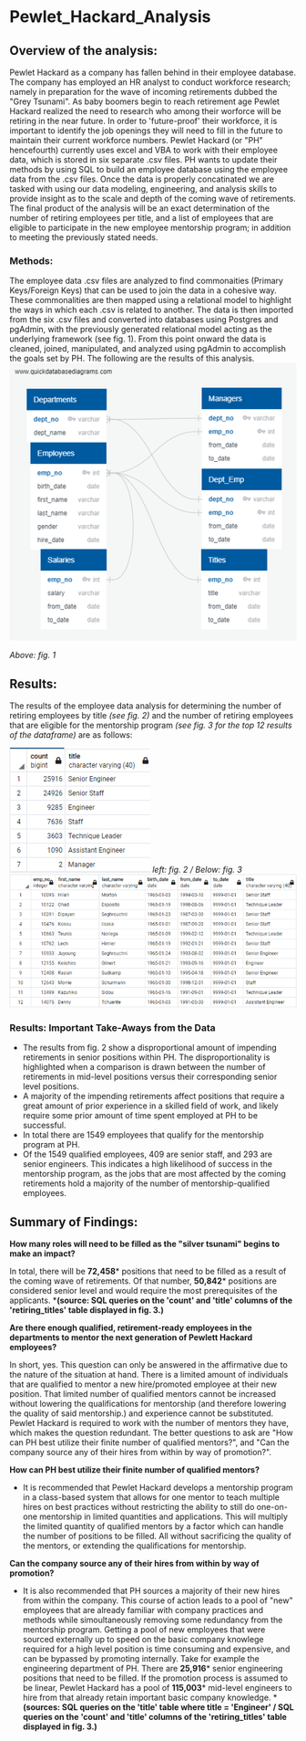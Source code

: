 # Pewlet_Hackard_Analysis
## Overview of the analysis:
Pewlet Hackard as a company has fallen behind in their employee database. The company has employed an HR analyst to conduct workforce research; namely in preparation for the wave of incoming retirements dubbed the "Grey Tsunami". As baby boomers begin to reach retirement age Pewlet Hackard realized the need to research who among their worforce will be retiring in the near future. In order to 'future-proof' their workforce, it is important to identify the job openings they will need to fill in the future to maintain their current workforce numbers. 
Pewlet Hackard (or "PH" hencefourth) currently uses excel and VBA to work with their employee data, which is stored in six separate .csv files. PH wants to update their methods by using SQL to build an employee database using the employee data from the .csv files. Once the data is properly concatinated we are tasked with using our data modeling, engineering, and analysis skills to provide insight as to the scale and depth of the coming wave of retirements. The final product of the analysis will be an exact determination of the number of retiring employees per title, and a list of employees that are eligible to participate in the new employee mentorship program; in addition to meeting the previously stated needs.

### Methods:
The employee data .csv files are analyzed to find commonaities (Primary Keys/Foreign Keys) that can be used to join the data in a cohesive way. These commonalities are then mapped using a relational model to highlight the ways in which each .csv is related to another. The data is then imported from the six .csv files and converted into databases using Postgres and pgAdmin, with the previously generated relational model acting as the underlying framework (see fig. 1). From this point onward the data is cleaned, joined, manipulated, and analyzed using pgAdmin to accomplish the goals set by PH. The following are the results of this analysis. 
![Fig. 1](EmployeeDB.png)

*Above: fig. 1*

## Results: 

The results of the employee data analysis for determining the number of retiring employees by title *(see fig. 2)* and the number of retiring employees that are eligible for the mentorship program *(see fig. 3 for the top 12 results of the dataframe)* are as follows: 

![Fig. 2](retiring_titles.png) *left: fig. 2 / Below: fig. 3* ![Fig. 3](mentorship_eligibility.png)

### Results: Important Take-Aways from the Data
* The results from fig. 2 show a disproportional amount of impending retirements in senior positions within PH. The disproportionality is highlighted when a comparison is drawn between the number of retirements in mid-level positions versus their corresponding senior level positions. 
* A majority of the impending retirements affect positions that require a great amount of prior experience in a skilled field of work, and likely require some prior amount of time spent employed at PH to be successful.    
* In total there are 1549 employees that qualify for the mentorship program at PH.
* Of the 1549 qualified employees, 409 are senior staff, and 293 are senior engineers. This indicates a high likelihood of success in the mentorship program, as the jobs that are most affected by the coming retirements hold a majority of the number of mentorship-qualified employees. 


## Summary of Findings: 
 **How many roles will need to be filled as the "silver tsunami" begins to make an impact?**

 In total, there will be **72,458*** positions that need to be filled as a result of the coming wave of retirements. Of that number, **50,842*** positions are considered senior level and would require the most prerequisites of the applicants. ***(source: SQL queries on the 'count' and 'title' columns of the 'retiring_titles' table displayed in fig. 3.)**

 **Are there enough qualified, retirement-ready employees in the departments to mentor the next generation of Pewlett Hackard employees?**

 In short, yes. This question can only be answered in the affirmative due to the nature of the situation at hand. There is a limited amount of individuals that are qualified to mentor a new hire/promoted employee at their new position. That limited number of qualified mentors cannot be increased without lowering the qualifications for mentorship (and therefore lowering the quality of said mentorship.) and experience cannot be substituted. Pewlet Hackard is required to work with the number of mentors they have, which makes the question redundant. The better questions to ask are "How can PH best utilize their finite number of qualified mentors?", and "Can the company source any of their hires from within by way of promotion?". 
    
**How can PH best utilize their finite number of qualified mentors?**

- It is recommended that Pewlet Hackard develops a mentorship program in a class-based system that allows for one mentor to teach multiple hires on best practices without restricting the ability to still do one-on-one mentorship in limited quantities and applications. This will multiply the limited quantity of qualified mentors by a factor which can handle the number of positions to be filled. All without sacrificing the quality of the mentors, or extending the qualifications for mentorship. 

**Can the company source any of their hires from within by way of promotion?**

- It is also recommended that PH sources a majority of their new hires from within the company. This course of action leads to a pool of "new" employees that are already familiar with company practices and methods while simoultaneously removing some redundancy from the mentorship program. Getting a pool of new employees that were sourced externally up to speed on the basic company knowlege required for a high level position is time consuming and expensive, and can be bypassed by promoting internally. Take for example the engineering department of PH. There are **25,916*** senior engineering positions that need to be filled. If the promotion process is assumed to be linear, Pewlet Hackard has a pool of **115,003*** mid-level engineers to hire from that already retain important basic company knowledge. ***(sources: SQL queries on the 'title' table where title = 'Engineer' / SQL queries on the 'count' and 'title' columns of the 'retiring_titles' table displayed in fig. 3.)**
